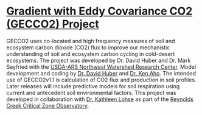 # [Gradient with Eddy Covariance CO2 (GECCO2) Project](https://github.com/dphuber/GECCO2-Project)
GECCO2 uses co-located and high frequency measures of soil and ecosystem carbon dioxide (CO2) flux to improve our mechanistic understanding of soil and ecosystem carbon cycling in cold-desert ecosystems. The project was developed by Dr. David Huber and Dr. Mark Seyfried with the [USDA-ARS Northwest Watershed Research Center](https://www.ars.usda.gov/pacific-west-area/boise-id/watershed-management-research/). Model development and coding by [Dr. David Huber](https://github.com/dphuber) and [Dr. Ken Aho](https://github.com/kenaho1). The intended use of GECCO2v1.1 is calculation of CO2 flux and production in soil profiles. Later releases will include predictive models for soil respiration using current and antecedent soil environmental factors. This project was developed in collaboration with [Dr. Kathleen Lohse](https://www.lohselab.com/) as part of the [Reynolds Creek Critical Zone Observatory](https://criticalzone.org/reynolds/research/).
